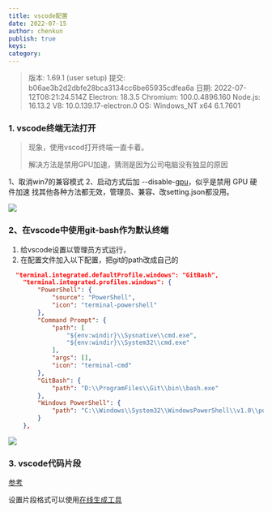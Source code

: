 ```yaml
---
title: vscode配置
date: 2022-07-15
author: chenkun
publish: true
keys:
category:
---
```


<!--more-->

> 版本: 1.69.1 (user setup)
> 提交: b06ae3b2d2dbfe28bca3134cc6be65935cdfea6a
> 日期: 2022-07-12T08:21:24.514Z
> Electron: 18.3.5
> Chromium: 100.0.4896.160
> Node.js: 16.13.2
> V8: 10.0.139.17-electron.0
> OS: Windows_NT x64 6.1.7601

### 1. vscode终端无法打开

> 现象，使用vscod打开终端一直卡着。
>
> 解决方法是禁用GPU加速，猜测是因为公司电脑没有独显的原因

1、取消win7的兼容模式
2、启动方式后加 --disable-[gpu](https://so.csdn.net/so/search?q=gpu&spm=1001.2101.3001.7020)，似乎是禁用 GPU 硬件加速
找其他各种方法都无效，管理员、兼容、改setting.json都没用。

![](https://afatpig.oss-cn-chengdu.aliyuncs.com/blog/202207151112664.png)

### 2、在vscode中使用git-bash作为默认终端

1. 给vscode设置以管理员方式运行，
2. 在配置文件加入以下配置，把git的path改成自己的

```json
  "terminal.integrated.defaultProfile.windows": "GitBash",
    "terminal.integrated.profiles.windows": {
        "PowerShell": {
            "source": "PowerShell",
            "icon": "terminal-powershell"
        },
        "Command Prompt": {
            "path": [
                "${env:windir}\\Sysnative\\cmd.exe",
                "${env:windir}\\System32\\cmd.exe"
            ],
            "args": [],
            "icon": "terminal-cmd"
        },
        "GitBash": {
            "path": "D:\\ProgramFiles\\Git\\bin\\bash.exe"
        },
        "Windows PowerShell": {
            "path": "C:\\Windows\\System32\\WindowsPowerShell\\v1.0\\powershell.exe"
        }
    },
```

![](https://afatpig.oss-cn-chengdu.aliyuncs.com/blog/202207151115182.png)

### 3. vscode代码片段
[参考](https://juejin.cn/post/6844903869424599053)

设置片段格式可以使用[在线生成工具](https://snippet-generator.app/)
